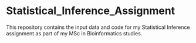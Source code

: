 # Statistical_Inference_Assignment
This repository contains the input data and code for my Statistical Inference assignment as part of my MSc in Bioinformatics studies.
